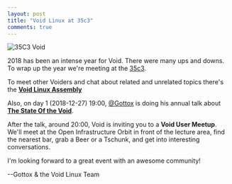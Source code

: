 ```yaml
---
layout: post
title: "Void Linux at 35c3"
comments: true
---
```


![35C3 Void](/assets/img/35c3-void.png)

2018 has been an intense year for Void. There were many ups and downs.
To wrap up the year we're meeting at the [35c3](https://events.ccc.de/category/congress/35c3/).

To meet other Voiders and chat about related and unrelated topics there's
the
[**Void Linux Assembly**](https://signup.c3assemblies.de/assembly/cf15ba5d-5bb1-473d-827c-b83862de75a1)

Also, on day 1 (2018-12-27) 19:00, [@Gottox](https://twitter.com/Gottox) is doing his
annual talk about [**The State Of the
Void**](https://pretalx.35c3oio.freifunk.space/35c3oio/talk/XCU9PD/).

After the talk, around 20:00, Void is inviting you to a **Void User Meetup**. We'll
meet at the Open Infrastructure Orbit in front of the lecture area, find the
nearest bar, grab a Beer or a Tschunk, and get into interesting conversations.

I'm looking forward to a great event with an awesome community!

--Gottox & the Void Linux Team
